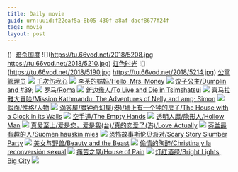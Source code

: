 ```yaml
---
title: Daily movie
guid: urn:uuid:f22eaf5a-8b05-430f-a8af-dacf8677f24f
tags: movie
layout: post
---
```


()
![]()
[暗杀国度](ed2k://|file|暗杀国度.1080p.BD中英双字[最新电影www.66ys.tv](ED2000.COM).mp4|1699296748|45534A2512D50ED176D19367CCE0EC59|h=AS7EWOBYOADXGXMWK7RWRXCZAYJAI7W2|/暗杀国度.1080p.BD中英双字.mp4)
![](https://tu.66vod.net/2018/5208.jpg
https://tu.66vod.net/2018/5210.jpg)
[虹色时光](ed2k://|file|虹色时光.720p.BD中字[最新电影www.66ys.tv](ED2000.COM).mp4|1806018325|0B4088ED40A08D8A45B14DCEDDF7FC98|h=HYBUV5JDSNJYKNFX2LA37FHDJ65ZJA4E|/虹色时光.720p.BD中字.mp4)
![](https://tu.66vod.net/2018/5190.jpg
https://tu.66vod.net/2018/5214.jpg)
[公寓管理员](ed2k://|file|公寓管理员.720p.BD中英双字[最新电影www.66ys.tv](ED2000.COM).mp4|789214012|98F06443F6BD18F9A9F1E410FE6BFA51|h=CZF2LSFCUNQVUNLIOYA2YKZSZSJDAFCY|/公寓管理员.720p.BD中英双字.mp4)
![](https://tu.66vod.net/2018/5174.jpg)
[千次伤我心](ed2k://|file|千次伤我心.1080p.BD中英双字[最新电影www.66ys.tv](ED2000.COM).mp4|2124747867|3E1B2A76770CFF481725D82FEBEE2F05|h=DIJ4EJUVAXIXBWTP3QMXDWKDRJSB7ATZ|/千次伤我心.1080p.BD中英双字.mp4)
![](https://tu.66vod.net/2018/4307.jpg)
[李茶的姑妈/Hello, Mrs. Money](magnet:?xt=urn:btih:71452406a42b509eb74eba09fff4c6ce8a7dbf53)
![](http://img.google.com.btba.xiaoeryi.com/upload/2018/12/14/96471r86i42544.big.jpg)
[饺子公主/Dumplin and #39;](magnet:?xt=urn:btih:f79e5871f6374647553883b48cebc15a4b243516)
![](http://img.google.com.btba.xiaoeryi.com/upload/2018/12/14/6J74104586974S.big.jpg)
[罗马/Roma](magnet:?xt=urn:btih:12e2efca54091f7d4b3a30a1ba0ef95a73762765)
![](http://img.google.com.btba.xiaoeryi.com/upload/2018/12/15/941441e618538L.big.jpg)
[新边缘人/To Live and Die in Tsimshatsui](magnet:?xt=urn:btih:75cd9e3784ced4dd422b0976f3ea60e9128827b4)
![](http://img.google.com.btba.xiaoeryi.com/upload/2014/10/31/qc11qSwSoF1q.big.jpg)
[喜马拉雅大冒险/Mission Kathmandu: The Adventures of Nelly  and amp; Simon](magnet:?xt=urn:btih:477d414931c5f5c2e93bf41181e3f76cc3a67b84)
![](http://img.google.com.btba.xiaoeryi.com/upload/2018/12/14/4285M145368h72.big.jpg)
[假面/性格/人物](magnet:?xt=urn:btih:a4c99a89af33a7d675075ff23df526365de8578f)
![](http://img.google.com.btba.xiaoeryi.com/upload/2014/10/31/cDDQD-Q-!z_-.big.jpg)
[滴答屋/魔钟奇幻屋(港)/墙上有一个钟的房子/The House with a Clock in its Walls](magnet:?xt=urn:btih:0aa51e9961fe1fff822fbe55c7402fc07817e073)
![](http://img.google.com.btba.xiaoeryi.com/upload/2018/11/27/350I4315346j14.big.jpg)
[空手道/The Empty Hands](magnet:?xt=urn:btih:735549ecb849298f4c3e94770996fe5f8221420a)
![](http://img.google.com.btba.xiaoeryi.com/upload/2018/10/20/2h1965942937O3.big.jpg)
[透明人魔/隐形人/Hollow Man](magnet:?xt=urn:btih:80c0d6c61fd60b52d286059cb8c17d044b9dcf21)
![](http://img.google.com.btba.xiaoeryi.com/upload/2014/10/31/!Va636Yq!33V.big.jpg)
[真爱至上/爱是您，爱是我(台)/真的恋爱了(港)/Love Actually](magnet:?xt=urn:btih:5e4505c74941f9065f2b0d77de5c7fb7d9142245)
![](http://img.google.com.btba.xiaoeryi.com/upload/2018/11/02/0X1Z3410475815.big.jpg)
[芬兰最有趣的人/Suomen hauskin mies](magnet:?xt=urn:btih:13a4b44929b5998d55a974a6508bc2d80a9faf35)
![](http://img.google.com.btba.xiaoeryi.com/upload/2018/12/14/9495147c54743h.big.jpg)
[恐怖故事斯伦贝派对/Scary Story Slumber Party](magnet:?xt=urn:btih:6ecc70e062bf5c629b596922e14b8c66a90cf3b4)
![](http://img.google.com.btba.xiaoeryi.com/upload/2018/12/14/1r95M427046367.big.jpg)
[美女与野兽/Beauty and the Beast](magnet:?xt=urn:btih:64297c931a389f669b1061216ec7c48a65822bf0)
![](http://img.google.com.btba.xiaoeryi.com/upload/2014/10/31/4EaafEfzeaEE.big.jpg)
[偷情的陶醉/Christina y la reconversión sexual](magnet:?xt=urn:btih:adfc214b38b9816de684f2d3f43e853ff83995f1)
![](http://img.google.com.btba.xiaoeryi.com/upload/2018/12/14/841n6H42751771.big.jpg)
[痛苦之屋/House of Pain](magnet:?xt=urn:btih:503e1889f65d796cd361e16ebc6f945e54a58e89)
![](http://img.google.com.btba.xiaoeryi.com/upload/2018/12/14/2631a722R44745.big.jpg)
[灯红酒绿/Bright Lights, Big City](magnet:?xt=urn:btih:e60fba4429a73629fe87d1ced313dc4a8104b00c)
![](http://img.google.com.btba.xiaoeryi.com/upload/2018/12/14/2178246Lc76254.big.jpg)
